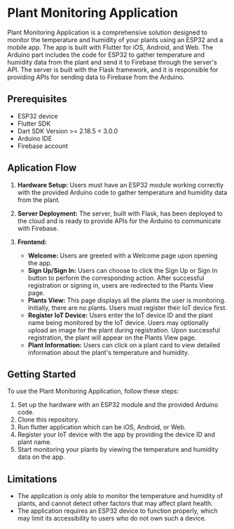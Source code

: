 # Plant Monitoring Application

Plant Monitoring Application is a comprehensive solution designed to monitor the temperature and humidity of your plants using an ESP32 and a mobile app. The app is built with Flutter for iOS, Android, and Web. The Arduino part includes the code for ESP32 to gather temperature and humidity data from the plant and send it to Firebase through the server's API. The server is built with the Flask framework, and it is responsible for providing APIs for sending data to Firebase from the Arduino.

## Prerequisites

- ESP32 device
- Flutter SDK
- Dart SDK Version >= 2.18.5 < 3.0.0
- Arduino IDE
- Firebase account

## Aplication Flow

1. **Hardware Setup:** Users must have an ESP32 module working correctly with the provided Arduino code to gather temperature and humidity data from the plant.

2. **Server Deployment:** The server, built with Flask, has been deployed to the cloud and is ready to provide APIs for the Arduino to communicate with Firebase.
3. **Frontend:**
   - **Welcome:** Users are greeted with a Welcome page upon opening the app.
   - **Sign Up/Sign In:** Users can choose to click the Sign Up or Sign In button to perform the corresponding action. After successful registration or signing in, users are redirected to the Plants View page.
   - **Plants View:** This page displays all the plants the user is monitoring. Initially, there are no plants. Users must register their IoT device first.
   - **Register IoT Device:** Users enter the IoT device ID and the plant name being monitored by the IoT device. Users may optionally upload an image for the plant during registration. Upon successful registration, the plant will appear on the Plants View page.
   - **Plant Information:** Users can click on a plant card to view detailed information about the plant's temperature and humidity.

## Getting Started

To use the Plant Monitoring Application, follow these steps:

1. Set up the hardware with an ESP32 module and the provided Arduino code.
2. Clone this repository.
3. Run flutter application which can be iOS, Android, or Web.
4. Register your IoT device with the app by providing the device ID and plant name.
5. Start monitoring your plants by viewing the temperature and humidity data on the app.

## Limitations

- The application is only able to monitor the temperature and humidity of plants, and cannot detect other factors that may affect plant health.
- The application requires an ESP32 device to function properly, which may limit its accessibility to users who do not own such a device.
